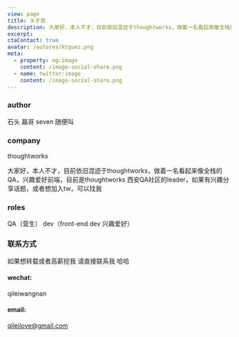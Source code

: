 ```yaml
---
view: page
title: 关于我
description: 大家好，本人不才，目前依旧混迹于thoughtworks，做着一名看起来像全栈的QA，兴趣爱好前端，目前是thoughtworks 西安QA社区的leader，如果有兴趣分享话题，或者想加入tw，可以找我。
excerpt: 
ctaContact: true
avatar: /autores/ktquez.png
meta:
  - property: og:image
    content: /image-social-share.png
  - name: twitter:image
    content: /image-social-share.png
---
```


### author
石头 磊哥 seven 随便叫

### company

thoughtworks 

大家好，本人不才，目前依旧混迹于thoughtworks，做着一名看起来像全栈的QA，兴趣爱好前端，目前是thoughtworks 西安QA社区的leader，如果有兴趣分享话题，或者想加入tw，可以找我

### roles
QA（营生） dev（front-end dev 兴趣爱好）

### 联系方式
如果想转载或者高薪挖我 请直接联系我 哈哈
#### wechat:
 qileiwangnan
#### email:
qileilove@gmail.com
